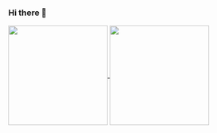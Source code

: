 ### Hi there 👋

<!--
**ArmanGrewal007/ArmanGrewal007** is a ✨ _special_ ✨ repository because its `README.md` (this file) appears on your GitHub profile.

Here are some ideas to get you started:

- 🔭 I’m currently working on ...
- 🌱 I’m currently learning ...
- 👯 I’m looking to collaborate on ...
- 🤔 I’m looking for help with ...
- 💬 Ask me about ...
- 📫 How to reach me: ...
- 😄 Pronouns: ...
- ⚡ Fun fact: ...
-->

<a href="https://github.com/armangrewal007/github-readme-stats">
  <img height=200 align="center" src="https://github-readme-stats.vercel.app/api?username=armangrewal007" />
</a>
<a href="https://github.com/armangrewal007/convoychat">
  <img height=200 align="center" src="https://github-readme-stats.vercel.app/api/top-langs?username=armangrewal007&layout=compact&langs_count=8&card_width=320" />
</a>
